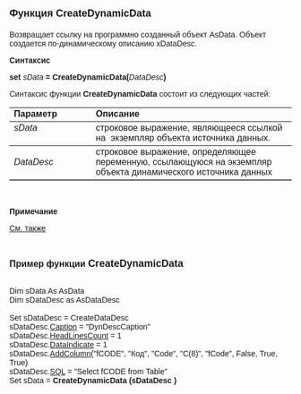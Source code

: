 ﻿<html>
<head>
<title>CreateDynamicData</title>
</head>

<body>

<h1><font size="4" face="Arial">Функция CreateDynamicData</font></h1>

<p><font face="Arial">Возвращает ссылку на программно созданный объект AsData. 
    Объект создается по-динамическому описанию xDataDesc.</font></p>

<p class="label"><font face="Arial"><b>Синтаксис</b></font></p>

<p><font face="Arial"><strong>set</strong> <em>sData</em><strong> 
= CreateDynamicData(</strong><em>DataDesc</em><strong>)</strong></font></p>

<p><font face="Arial">Синтаксис функции <strong>CreateDynamicData</strong></b>
состоит из следующих частей:</font></p>

<table border="1" cellPadding="5" cols="2" frame="below" rules="rows">
<TBODY>
  <tr vAlign="top">
    <td class="label" width="29%"><font face="Arial"><b>Параметр</b></font></td>
    <td class="label" width="71%"><font face="Arial"><strong>Описание</strong></font></td>
  </tr>
  <tr vAlign="top">
    <td width="29%"><font face="Arial"> <em>sData</em><strong> </strong></font></td>
    <td width="71%"><font face="Arial">строковое выражение, являющееся ссылкой на&nbsp; 
        экземпляр объекта источникa данных.</font></td>
  </tr>
    <tr>
    <td width="29%"><font face="Arial"><em>DataDesc</em></font></td>
    <td width="71%"><font face="Arial">строковое выражение, определяющее переменную, 
        ссылающуюся на экземпляр объекта динамического источника данных</font></td>
    </tr>
</table>

<p>&nbsp;</p>

<p class="label"><font face="Arial"><b>Примечание</b></font></p>

<p class="label"><a href="../../constructors.html"><font face="Arial">
См. также</font></a></p>

<p class="label">&nbsp;</p>

<p><strong><font face="Arial" size="3">Пример функции <font size="4" face="Arial">
    CreateDynamicData</font></font></strong></p>

<p><font face="Arial">
    <br />
    Dim sData As AsData<br>
Dim sDataDesc as AsDataDesc<br />
    <br>
Set sDataDesc = CreateDataDesc<br />
sDataDesc.<a href="../AsDataDesc/Caption_DDesc.html">Caption</a> = &quot;DynDescCaption&quot;<br>
sDataDesc.<a href="../AsDataDesc/HeadLinesCount_DDesc.html">HeadLinesCount</a> = 1<br>
sDataDesc.<a href="../AsDataDesc/DataIndicate_DDesc.html">DataIndicate</a> = 1<br>
sDataDesc.<a href="../AsDataDesc/AddColumn_DDesc.html">AddColumn</a>(&quot;fCODE&quot;, &quot;Код&quot;, &quot;Code&quot;, &quot;C(8)&quot;, &quot;fCode&quot;, False, True, True)<br>
sDataDesc.<a href="../AsDataDesc/SQL_DDesc.html">SQL</a> = &quot;Select fCODE from Table&quot;<br>
Set sData = <strong>CreateDynamicData</strong>
<strong>(sDataDesc )<br />
    </strong><br>
</font></p>
</body>
</html>
